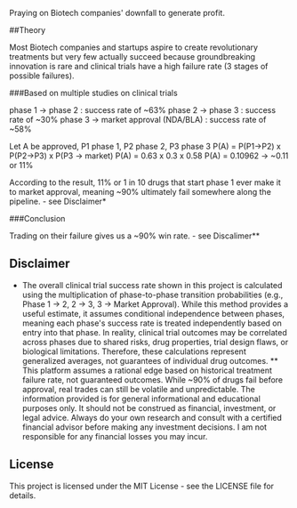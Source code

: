 Praying on Biotech companies' downfall to generate profit.

##Theory

Most Biotech companies and startups aspire to create revolutionary treatments but very few actually succeed because groundbreaking innovation is rare and clinical trials have a high failure rate (3 stages of possible failures).

###Based on multiple studies on clinical trials

phase 1 -> phase 2 : success rate of ~63%
phase 2 -> phase 3 : success rate of ~30%
phase 3 -> market approval (NDA/BLA) : success rate of ~58%

Let A be approved, P1 phase 1, P2 phase 2, P3 phase 3
P(A) = P(P1->P2) x P(P2->P3) x P(P3 -> market)
P(A) = 0.63 x 0.3 x 0.58
P(A) = 0.10962 -> ~0.11 or 11%

According to the result, 11% or 1 in 10 drugs that start phase 1 ever make it to market approval, meaning ~90% ultimately fail somewhere along the pipeline. - see Disclaimer*

###Conclusion

Trading on their failure gives us a ~90% win rate. - see Discalimer**


## Disclaimer

* The overall clinical trial success rate shown in this project is calculated using the multiplication of phase-to-phase transition probabilities (e.g., Phase 1 → 2, 2 → 3, 3 → Market Approval). While this method provides a useful estimate, it assumes conditional independence between phases, meaning each phase's success rate is treated independently based on entry into that phase. In reality, clinical trial outcomes may be correlated across phases due to shared risks, drug properties, trial design flaws, or biological limitations. Therefore, these calculations represent generalized averages, not guarantees of individual drug outcomes.
** This platform assumes a rational edge based on historical treatment failure rate, not guaranteed outcomes. While ~90% of drugs fail before approval, real trades can still be volatile and unpredictable. The information provided is for general informational and educational purposes only. It should not be construed as financial, investment, or legal advice. Always do your own research and consult with a certified financial advisor before making any investment decisions. I am not responsible for any financial losses you may incur.

## License

This project is licensed under the MIT License - see the LICENSE file for details.
